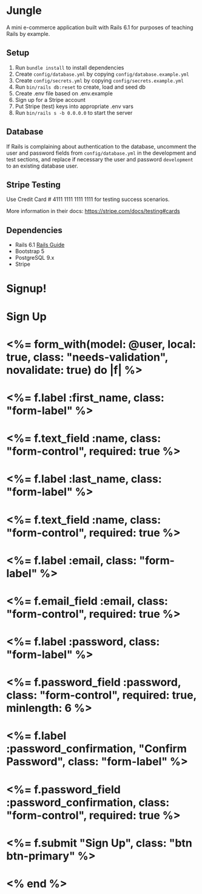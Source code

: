 # Jungle

A mini e-commerce application built with Rails 6.1 for purposes of teaching Rails by example.

## Setup

1. Run `bundle install` to install dependencies
2. Create `config/database.yml` by copying `config/database.example.yml`
3. Create `config/secrets.yml` by copying `config/secrets.example.yml`
4. Run `bin/rails db:reset` to create, load and seed db
5. Create .env file based on .env.example
6. Sign up for a Stripe account
7. Put Stripe (test) keys into appropriate .env vars
8. Run `bin/rails s -b 0.0.0.0` to start the server

## Database

If Rails is complaining about authentication to the database, uncomment the user and password fields from `config/database.yml` in the development and test sections, and replace if necessary the user and password `development` to an existing database user.

## Stripe Testing

Use Credit Card # 4111 1111 1111 1111 for testing success scenarios.

More information in their docs: <https://stripe.com/docs/testing#cards>

## Dependencies

- Rails 6.1 [Rails Guide](http://guides.rubyonrails.org/v6.1/)
- Bootstrap 5
- PostgreSQL 9.x
- Stripe





# <h1>Signup!</h1>

# <div class="container mt-5">
#   <h1 class="mb-4">Sign Up</h1>

#   <%= form_with(model: @user, local: true, class: "needs-validation", novalidate: true) do |f| %>
#     <div class="mb-3">
#       <%= f.label :first_name, class: "form-label" %>
#       <%= f.text_field :name, class: "form-control", required: true %>
#     </div>
#     <div class="mb-3">
#       <%= f.label :last_name, class: "form-label" %>
#       <%= f.text_field :name, class: "form-control", required: true %>
#     </div>

#     <div class="mb-3">
#       <%= f.label :email, class: "form-label" %>
#       <%= f.email_field :email, class: "form-control", required: true %>
#     </div>

#     <div class="mb-3">
#       <%= f.label :password, class: "form-label" %>
#       <%= f.password_field :password, class: "form-control", required: true, minlength: 6 %>
#     </div>

#     <div class="mb-3">
#       <%= f.label :password_confirmation, "Confirm Password", class: "form-label" %>
#       <%= f.password_field :password_confirmation, class: "form-control", required: true %>
#     </div>

#     <%= f.submit "Sign Up", class: "btn btn-primary" %>
#   <% end %>
# </div>
